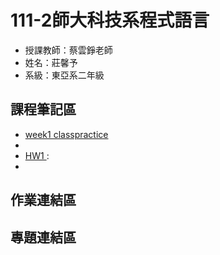 # 111-2師大科技系程式語言
- 授課教師：蔡雲錚老師
- 姓名：莊馨予
- 系級：東亞系二年級

##  課程筆記區
- [week1 classpractice]
- [week1 classpractice]:https://github.com/higrandma/112-1/tree/main/0302%20class2practice
- [ HW1 ]:
- [ HW1 ]:https://github.com/higrandma/112-1/blob/main/HW%201.ipynb


## 作業連結區

## 專題連結區
